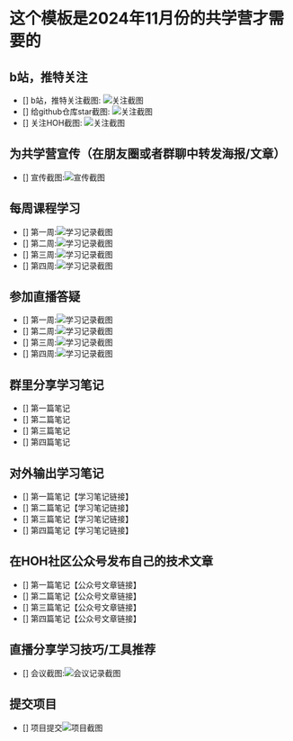 # 这个模板是2024年11月份的共学营才需要的

## b站，推特关注

- [] b站，推特关注截图: ![关注截图](./images/b站关注.jpg)
- [] 给github仓库star截图: ![关注截图](./images/给gihub仓库star.png)
- [] 关注HOH截图: ![关注截图](./images/关注HOH.png)

## 为共学营宣传（在朋友圈或者群聊中转发海报/文章）

- [] 宣传截图:![宣传截图](./images/共学营宣传.jpg)

## 每周课程学习

- [] 第一周:![学习记录截图](./images/第一课学习.png)
- [] 第二周:![学习记录截图](./images/第二周学习.png)
- [] 第三周:![学习记录截图](./images/第三周学习.png)
- [] 第四周:![学习记录截图](./images/第四周学习.png)

## 参加直播答疑

- [] 第一周:![学习记录截图](./images/第一周参与直播答疑.jpg)
- [] 第二周:![学习记录截图](./images/第二周参与直播.jpg)
- [] 第三周:![学习记录截图](./images/第三周参与直播.jpg)
- [] 第四周:![学习记录截图](./images/第四周参与直播.jpg)

## 群里分享学习笔记

- [] 第一篇笔记
- [] 第二篇笔记
- [] 第三篇笔记
- [] 第四篇笔记

## 对外输出学习笔记

- [] 第一篇笔记【学习笔记链接】
- [] 第二篇笔记【学习笔记链接】
- [] 第三篇笔记【学习笔记链接】
- [] 第四篇笔记【学习笔记链接】

## 在HOH社区公众号发布自己的技术文章

- [] 第一篇笔记【公众号文章链接】
- [] 第二篇笔记【公众号文章链接】
- [] 第三篇笔记【公众号文章链接】
- [] 第四篇笔记【公众号文章链接】

## 直播分享学习技巧/工具推荐

- [] 会议截图:![会议记录截图](./images/你的图片地址)

## 提交项目

- [] 项目提交![项目截图](./images/你的图片地址)


